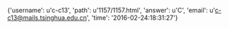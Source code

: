 {'username': u'c-c13', 'path': u'1157/1157.html', 'answer': u'C', 'email': u'c-c13@mails.tsinghua.edu.cn', 'time': '2016-02-24:18:31:27'}
